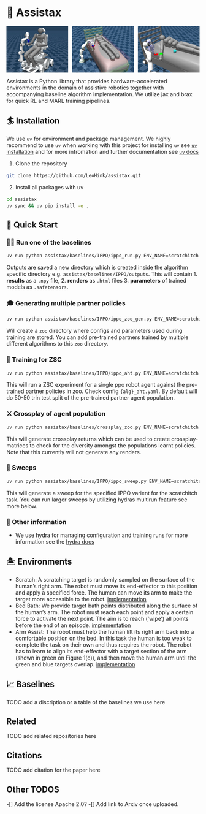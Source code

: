 # 🦾 Assistax 

<div style="display: flex; justify-content: space-between;">
  <img src="docs/imgs/scratch.jpeg" alt="Scratching" style="width: 32%;">
  <img src="docs/imgs/bedbath.jpeg" alt="Scratching" style="width: 32%;">
  <img src="docs/imgs/armassist.jpeg" alt="Bedbathing" style="width: 32%;">
</div>

Assistax is a Python library that provides hardware-accelerated environments in the domain of
assistive robotics together with accompanying baseline algorithm implementation. We utilize jax and brax for quick RL and MARL training pipelines. 

## 🏄 Installation 

We use `uv` for environment and package management. We highly recommend to use `uv` when working with this project for installing `uv` see [`uv` installation](docs.astral.sh/uv/getting-started/installation/) and for more infromation and further documentation see [`uv` docs](https://docs.astral.sh/uv/)

1. Clone the repository 
```bash 
git clone https://github.com/LeoHink/assistax.git
```

2. Install all packages with uv 

```bash
cd assistax
uv sync && uv pip install -e .
```

## 🚀 Quick Start

### 🏋️‍♀️ Run one of the baselines 

```bash
uv run python assistax/baselines/IPPO/ippo_run.py ENV_NAME=scratchitch
```

Outputs are saved a new directory which is created inside the algorithm specific directory e.g. `assistax/baselines/IPPO/outputs`. This will contain 1. **results** as a `.npy` file, 2. **renders** as `.html` files 3. **parameters** of trained models as `.safetensors`. 

### 🎓 Generating multiple partner policies 

```bash
uv run python assistax/baselines/IPPO/ippo_zoo_gen.py ENV_NAME=scratchitch
```

Will create a `zoo` directory where configs and parameters used during training are stored. You can add pre-trained partners trained by multiple different algorithms to this `zoo` directory. 

### 👯 Training for ZSC


```bash
uv run python assistax/baselines/IPPO/ippo_aht.py ENV_NAME=scratchitch
```

This will run a ZSC experiment for a single ppo robot agent against the pre-trained partner policies in zoo. Check config `{alg}_aht.yaml`. By default will do 50-50 trin test split of the pre-trained partner agent population. 

### ⚔️ Crossplay of agent population 

```bash
uv run python assistax/baselines/crossplay_zoo.py ENV_NAME=scratchitch
```

This will generate crossplay returns which can be used to create crossplay-matrices to check for the diversity amongst the populations learnt policies. Note that this currently will not generate any renders. 

### 🧹 Sweeps

```bash
uv run python assistax/baselines/IPPO/ippo_sweep.py ENV_NAME=scratchitch
```

This will generate a sweep for the specified IPPO varient for the scratchitch task. You can run larger sweeps by utilizing hydras multirun feature see more below. 

### 🥱 Other information 

- We use hydra for managing configuration and training runs for more information see the [hydra docs](https://hydra.cc/docs/intro/)

## 🏝️ Environments 

- Scratch: A scratching target is randomly sampled on the surface of the human’s right
arm. The robot must move its end-effector to this position and apply a specified force. The human
can move its arm to make the target more accessible to the robot. [implementation](assistax/envs/scratchitch.py)
- Bed Bath: We provide target bath points distributed along the surface of the human’s
arm. The robot must reach each point and apply a certain force to activate the next point. The aim
is to reach (’wipe’) all points before the end of an episode. [implementation](assistax/envs/bedbathing.py)
- Arm Assist: The robot must help the human lift its right arm back into a comfortable
position on the bed. In this task the human is too weak to complete the task on their own and thus
requires the robot. The robot has to learn to align its end-effector with a target section of the arm
(shown in green on Figure 1(c)), and then move the human arm until the green and blue targets
overlap. [implementation](assistax/envs/armmanipulation.py)

## 📈 Baselines 

TODO add a discription or a table of the baselines we use here 

## Related 

TODO add related repositories here 

## Citations 

TODO add citation for the paper here 

## Other TODOS 

-[] Add the license Apache 2.0?
-[] Add link to Arxiv once uploaded. 


